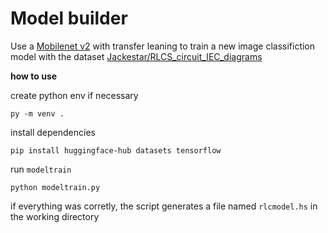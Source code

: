 # Model builder

Use a [Mobilenet v2](https://www.kaggle.com/models/google/mobilenet-v2/tensorFlow2/tf2-preview-feature-vector/4) with transfer leaning to train a new image classifiction model with the dataset [Jackestar/RLCS_circuit_IEC_diagrams](https://huggingface.co/datasets/Jackestar/RLCS_circuit_IEC_diagrams)

**how to use**

create python env if necessary

```
py -m venv .
```

install dependencies
```
pip install huggingface-hub datasets tensorflow
```

run `modeltrain`
```
python modeltrain.py
```

if everything was corretly, the script generates a file named `rlcmodel.hs` in the working directory